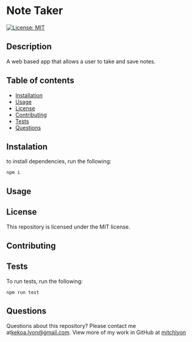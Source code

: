 # Note Taker

[![License: MIT](https://img.shields.io/badge/License-MIT-yellow.svg)](https://opensource.org/licenses/MIT)  

## Description

A web based app that allows a user to take and save notes.

## Table of contents
* [Installation](#installation)
* [Usage](#usage)
* [License](#license)
* [Contributing](#contributing)
* [Tests](#tests)
* [Questions](#questions)

## Instalation

to install dependencies, run the following:

`
npm i
`

## Usage



## License

This repository is licensed under the MIT license.

## Contributing



## Tests

To run tests, run the following:

`
npm run test
`

## Questions

Questions about this repository? Please contact me at[kekoa.lyon@gmail.com](mailto:kekoa.lyon@gmail.com).
View more of my work in GitHub at [mitchlyon](https://github.com/mitchlyon)
